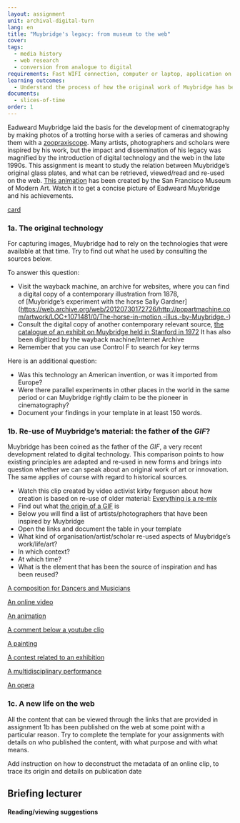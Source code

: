 ```yaml
---
layout: assignment
unit: archival-digital-turn
lang: en
title: "Muybridge's legacy: from museum to the web"
cover:
tags:
  - media history
  - web research
  - conversion from analogue to digital
requirements: Fast WIFI connection, computer or laptop, application on laptop or computer to view video,
learning outcomes:
  - Understand the process of how the original work of Muybridge has been re-used and explain its presence on the web
documents:
  - slices-of-time
order: 1
---
```

Eadweard Muybridge laid the basis for the development of cinematography by making photos of a trotting horse with a series of
cameras and showing them with a [zoopraxiscope](https://en.wikipedia.org/wiki/Zoopraxiscope). Many artists, photographers and scholars were inspired by his work, but the impact and dissemination of his legacy was magnified by the introduction of digital technology and the web in the late 1990s.
This assignment is meant to study the relation between Muybridge’s original glass plates, and what can be retrieved,
viewed/read and re-used on the web.
[This animation](https://youtu.be/wNU7sXkZmSw) has been created by the San Francisco Museum of Modern Art. Watch it to get a concise picture of Eadweard Muybridge and his achievements.

[card](slices-of-time)

<!-- more -->

<!-- briefing-student -->

### 1a. The original technology
<!-- section-contents -->
For capturing images, Muybridge had to rely on the technologies that were available at that time. Try to find out what he used by consulting the sources below. 

To answer this question:
- Visit the wayback machine, an archive for websites, where you can find a digital copy of a contemporary illustration from 1878,  
of [Muybridge’s experiment with the horse Sally Gardner] (https://web.archive.org/web/20120730172726/http://popartmachine.com/artwork/LOC+1071481/0/The-horse-in-motion,-illus.-by-Muybridge.-)  
- Consult the digital copy of another contemporary relevant source, [the catalogue of an exhibit on Muybridge held in Stanford in 1972](https://archive.org/stream/eadweardmuybridg00maye/eadweardmuybridg00maye_djvu.txt)
It has also been digitized by the wayback machine/Internet Archive
- Remember that you can use Control F to search for key terms

Here is an additional question:
- Was this technology an American invention, or was it imported from Europe?
- Were there parallel experiments in other places in the world in the same period or can Muybridge rightly claim to be the pioneer in cinematography?
- Document your findings in your template in at least 150 words.

<!-- section -->
### 1b. Re-use of Muybridge’s material: the father of the *GIF*?
<!-- section-contents -->

Muybridge has been coined as the father of the *GIF*, a very recent development related to digital technology. This comparison points to how existing principles are adapted and re-used in new forms and brings into question whether we can speak about an original work of art or innovation. The same applies of course with regard to historical sources.  

-  Watch this clip created by video activist kirby ferguson about how creation is based on re-use of older material: [Everything is a re-mix](https://vimeo.com/kirbyferguson/remix2015)
- Find out what [the origin of a GIF](https://en.wikipedia.org/wiki/GIF) is  
- Below you will find a list of artists/photographers that have been inspired by Muybridge
- Open the links and document the table in your template
- What kind of organisation/artist/scholar re-used aspects of Muybridge’s work/life/art?
- In which context?
- At which time?  
- What is the element that has been the source of inspiration and has been reused?  

[A composition for Dancers and Musicians](https://vimeo.com/209180993)  

[An online video](https://vimeo.com/131586644)

[An animation](https://vimeo.com/20838105)

[A comment below a youtube clip](https://www.youtube.com/watch?v=5Awo-P3t4Ho&lc=UgiKWyd-N07eEHgCoAEC)

[A painting](https://en.wikipedia.org/wiki/Nude_Descending_a_Staircase%2C_No._2)

[A contest related to an exhibition](https://www.npr.org/sections/pictureshow/2010/06/29/128192659/muybridgewinners?t=1533050973264)

[A multidisciplinary performance](https://youtu.be/t1AWij9twWc)

[An opera](https://en.wikipedia.org/wiki/The_Photographer)
<!-- section -->

### 1c. A new life on the web
<!-- section-contents -->
All the content that can be viewed through the links that are provided in assignment 1b has been published on the web at some point with a particular reason. Try to complete the template for your assignments with details on who published the content, with what purpose and with what means.

Add instruction on how to deconstruct the metadata of an online clip, to trace its origin and details on publication date

<!-- section -->

<!-- briefing-teacher -->
## Briefing lecturer


#### Reading/viewing  suggestions
